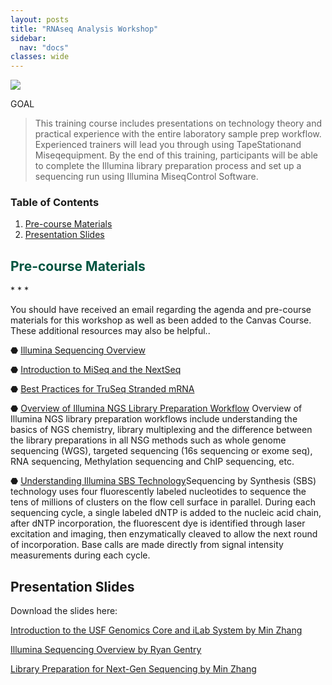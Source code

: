 ```yaml
---
layout: posts
title: "RNAseq Analysis Workshop"
sidebar:
  nav: "docs"
classes: wide
--- 
```

<img src="https://github.com/usfomicshub/usfomicshub.github.io/blob/master/images/rnaseqlabimage.png?raw=TRUE" class="center"> 

GOAL
> This training course includes presentations on  technology theory  and practical experience with  the entire laboratory  sample prep workflow.  Experienced trainers will lead you through  using TapeStationand Miseqequipment.  By the end  of this training, participants will be able to  complete the  Illumina library preparation process and set up a sequencing run  using Illumina MiseqControl  Software.

### Table of Contents

1. [Pre-course Materials](#pre-course-materials)
2. [Presentation Slides](#presentation-slides)



<h2 style="color:#005440"> Pre-course Materials</h2>
* * *

You should have received an email regarding the agenda and pre-course materials for this workshop as well as been added to the Canvas Course. 
These additional resources may also be helpful..

⬣ [Illumina Sequencing Overview](https://github.com/usfomicshub/RNASeq_workshop/raw/master/lab/pre_course_materials/Illumina_Sequencing_Overview.pdf) 

⬣ [Introduction to MiSeq and the NextSeq](https://github.com/usfomicshub/RNASeq_workshop/raw/master/lab/pre_course_materials/Introduction%20to%20the%20MiSeq%20and%20the%20NextSeq%20USF.pdf)

⬣ [Best Practices for TruSeq Stranded mRNA](https://github.com/usfomicshub/RNASeq_workshop/raw/master/lab/pre_course_materials/TruSeqStrandedmRNA_BestPractices.pdf)

⬣ [Overview of Illumina NGS Library Preparation Workflow](https://www.illumina.com/science/technology/next-generation-sequencing/beginners/ngs-workflow.html) Overview of Illumina NGS library preparation workflows include understanding the basics of NGS chemistry, library multiplexing and the difference between the library preparations in all NSG methods such as whole genome sequencing (WGS), targeted sequencing (16s sequencing or exome seq), RNA sequencing, Methylation sequencing and ChIP sequencing, etc. 

⬣ [Understanding Illumina SBS Technology](https://www.illumina.com/science/technology/next-generation-sequencing/sequencing-technology.html)Sequencing by Synthesis (SBS) technology uses four fluorescently labeled nucleotides to sequence the tens of millions of clusters on the flow cell surface in parallel. During each sequencing cycle, a single labeled dNTP is added to the nucleic acid chain, after dNTP incorporation, the fluorescent dye is identified through laser excitation and imaging, then enzymatically cleaved to allow the next round of incorporation. Base calls are made directly from signal intensity measurements during each cycle.




## Presentation Slides

Download the slides here: 

[Introduction to the USF Genomics Core and iLab System by Min Zhang](https://github.com/usfomicshub/RNASeq_workshop/raw/master/lab/slides/1-MZ-Core%20Indroduction-RNAseq%20Workshop-20210129.pdf)  

[Illumina Sequencing Overview by Ryan Gentry](https://github.com/usfomicshub/RNASeq_workshop/raw/master/lab/slides/1_Ryan_USF_Illumina_Intro_01272021.pdf)

[Library Preparation for Next-Gen Sequencing by Min Zhang](https://github.com/usfomicshub/RNASeq_workshop/raw/master/lab/slides/2-MZ-Library%20construction%20for%20NGS%20sequencing-20210129.pdf) 

<!--

[Sequencing set up and Illumina Customer Resources Overview by Matt Mercurio]()

[Library QC, Trouble-shooting, Sequencing Data QC and Illumina BaseSpace Tour]
--> 




